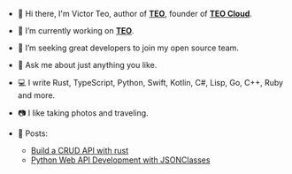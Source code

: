 - 👋 Hi there, I'm Victor Teo, author of [**TEO**](https://github.com/teocloud/teo), founder of [**TEO Cloud**](https://teocloud.io).
- 🔭 I’m currently working on [**TEO**](https://github.com/teocloud/teo).
- 🤔 I’m seeking great developers to join my open source team.
- 💬 Ask me about just anything you like.
- 💻 I write Rust, TypeScript, Python, Swift, Kotlin, C#, Lisp, Go, C++, Ruby and more.
- 📷 I like taking photos and traveling.

- 📄 Posts:
  * [Build a CRUD API with rust](https://medium.com/@victor.teo/build-a-crud-api-with-rust-b71d522c7c87)
  * [Python Web API Development with JSONClasses](https://medium.com/@victor.teo/python-web-api-development-with-jsonclasses-67f618eaedc6)
